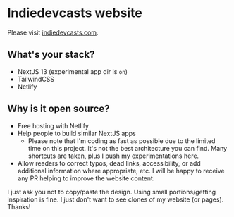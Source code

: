 # Indiedevcasts website

Please visit [indiedevcasts.com](https://indiedevcasts.com).

## What's your stack?

- NextJS 13 (experimental app dir is `on`)
- TailwindCSS
- Netlify

## Why is it open source?

- Free hosting with Netlify
- Help people to build similar NextJS apps
  - Please note that I'm coding as fast as possible due to the limited time on this project. It's not the best architecture you can find. Many shortcuts are taken, plus I push my experimentations here.
- Allow readers to correct typos, dead links, accessibility, or add additional information where appropriate, etc. I will be happy to receive any PR helping to improve the website content.

I just ask you not to copy/paste the design. Using small portions/getting inspiration is fine. I just don't want to see clones of my website (or pages). Thanks!
